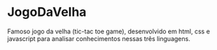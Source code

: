 # JogoDaVelha
Famoso jogo da velha (tic-tac toe game), desenvolvido em html, css e javascript para analisar conhecimentos nessas três linguagens.
